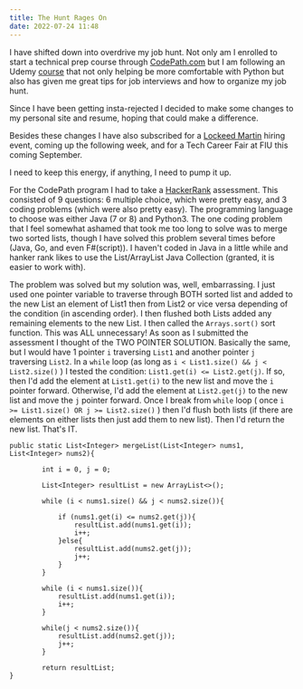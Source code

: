 ```yaml
---
title: The Hunt Rages On
date: 2022-07-24 11:48
---
```


<!-- markdownlint-disable -->

I have shifted down into overdrive my job hunt. Not only am I enrolled to start a technical prep course through <a href="https://codepath.com">CodePath.com</a> but I am following an Udemy <a href="https://www.udemy.com/course/python-for-data-structures-algorithms-and-interviews/">course</a> that not only helping be more comfortable with Python but also has given me great tips for job interviews and how to organize my job hunt.

Since I have been getting insta-rejected I decided to make some changes to my personal site and resume, hoping that could make a difference.

Besides these changes I have also subscribed for a <a href="https://lockheedmartin.com/en-us/index.html/">Lockeed Martin</a> hiring event, coming up the following week, and for a Tech Career Fair at FIU this coming September.

I need to keep this energy, if anything, I need to pump it up.

For the CodePath program I had to take a <a href="https://www.hackerrank.com">HackerRank</a> assessment. This consisted of 9 questions: 6 multiple choice, which were pretty easy, and 3 coding problems (which were also pretty easy). The programming language to choose was either Java (7 or 8) and Python3. The one coding problem that I feel somewhat ashamed that took me too long to solve was to merge two sorted lists, though I have solved this problem several times before (Java, Go, and even F#(script)). I haven't coded in Java in a little while and hanker rank likes to use the List/ArrayList Java Collection (granted, it is easier to work with).

The problem was solved but my solution was, well, embarrassing. I just used one pointer variable to traverse through BOTH sorted list and added to the new List an element of List1 then from List2 or vice versa depending of the condition (in ascending order). I then flushed both Lists added any remaining elements to the new List. I then called the `Arrays.sort()` sort function. This was ALL unnecessary! As soon as I submitted the assessment I thought of the TWO POINTER SOLUTION. Basically the same, but I would have 1 pointer `i` traversing `List1` and another pointer `j` traversing `List2`. In a `while` loop (as long as `i < List1.size() && j < List2.size()` ) I tested the condition: `List1.get(i) <= List2.get(j)`. If so, then I'd add the element at `List1.get(i)` to the new list and move the `i` pointer forward. Otherwise, I'd add the element at `List2.get(j)` to the new list and move the `j` pointer forward. Once I break from `while` loop ( once `i >= List1.size() OR j >= List2.size()` ) then I'd flush both lists (if there are elements on either lists then just add them to new list). Then I'd return the new list. That's IT.

<pre><code class="code language-javascript">public static List&lt;Integer&gt; mergeList(List&lt;Integer&gt; nums1, List&lt;Integer&gt; nums2){

        int i = 0, j = 0;

        List&lt;Integer&gt; resultList = new ArrayList<>();
        
        while (i < nums1.size() && j < nums2.size()){
            
            if (nums1.get(i) <= nums2.get(j)){
                resultList.add(nums1.get(i));
                i++;
            }else{
                resultList.add(nums2.get(j));
                j++;
            }
        }
        
        while (i < nums1.size()){
            resultList.add(nums1.get(i));
            i++;
        }
        
        while(j < nums2.size()){
            resultList.add(nums2.get(j));
            j++;
        }
        
        return resultList;
}</code></pre>

